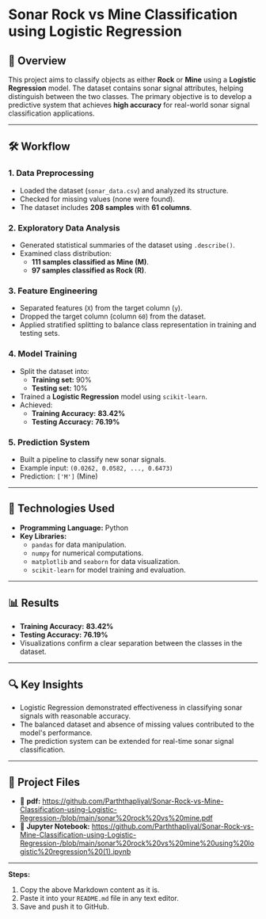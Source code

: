 # **Sonar Rock vs Mine Classification using Logistic Regression**

## 📄 **Overview**
This project aims to classify objects as either **Rock** or **Mine** using a **Logistic Regression** model. The dataset contains sonar signal attributes, helping distinguish between the two classes. The primary objective is to develop a predictive system that achieves **high accuracy** for real-world sonar signal classification applications.

---

## 🛠️ **Workflow**

### 1. **Data Preprocessing**
- Loaded the dataset (`sonar_data.csv`) and analyzed its structure.
- Checked for missing values (none were found).
- The dataset includes **208 samples** with **61 columns**.

### 2. **Exploratory Data Analysis**
- Generated statistical summaries of the dataset using `.describe()`.
- Examined class distribution:
  - **111 samples classified as Mine (M)**.
  - **97 samples classified as Rock (R)**.

### 3. **Feature Engineering**
- Separated features (`X`) from the target column (`y`).
- Dropped the target column (column `60`) from the dataset.
- Applied stratified splitting to balance class representation in training and testing sets.

### 4. **Model Training**
- Split the dataset into:
  - **Training set:** 90%
  - **Testing set:** 10%
- Trained a **Logistic Regression** model using `scikit-learn`.
- Achieved:
  - **Training Accuracy:** **83.42%**
  - **Testing Accuracy:** **76.19%**

### 5. **Prediction System**
- Built a pipeline to classify new sonar signals.
- Example input: `(0.0262, 0.0582, ..., 0.6473)`
- Prediction: `['M']` (Mine)

---

## 🧰 **Technologies Used**
- **Programming Language:** Python
- **Key Libraries:**
  - `pandas` for data manipulation.
  - `numpy` for numerical computations.
  - `matplotlib` and `seaborn` for data visualization.
  - `scikit-learn` for model training and evaluation.

---

## 📊 **Results**
- **Training Accuracy:** **83.42%**
- **Testing Accuracy:** **76.19%**
- Visualizations confirm a clear separation between the classes in the dataset.

---

## 🔍 **Key Insights**
- Logistic Regression demonstrated effectiveness in classifying sonar signals with reasonable accuracy.
- The balanced dataset and absence of missing values contributed to the model's performance.
- The prediction system can be extended for real-time sonar signal classification.

---

## 📁 **Project Files**
- 📂 **pdf:** https://github.com/Parththapliyal/Sonar-Rock-vs-Mine-Classification-using-Logistic-Regression-/blob/main/sonar%20rock%20vs%20mine.pdf
- 📂 **Jupyter Notebook:** https://github.com/Parththapliyal/Sonar-Rock-vs-Mine-Classification-using-Logistic-Regression-/blob/main/sonar%20rock%20vs%20mine%20using%20logistic%20regression%20(1).ipynb

---

**Steps:**
1. Copy the above Markdown content as it is.
2. Paste it into your `README.md` file in any text editor.
3. Save and push it to GitHub.
